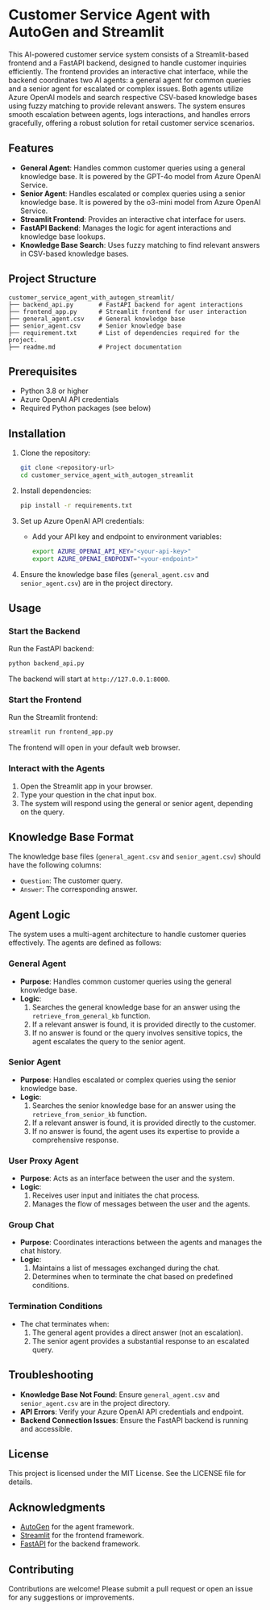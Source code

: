 # Customer Service Agent with AutoGen and Streamlit

This AI-powered customer service system consists of a Streamlit-based frontend and a FastAPI backend, designed to handle customer inquiries efficiently. The frontend provides an interactive chat interface, while the backend coordinates two AI agents: a general agent for common queries and a senior agent for escalated or complex issues. Both agents utilize Azure OpenAI models and search respective CSV-based knowledge bases using fuzzy matching to provide relevant answers. The system ensures smooth escalation between agents, logs interactions, and handles errors gracefully, offering a robust solution for retail customer service scenarios.

## Features

- **General Agent**: Handles common customer queries using a general knowledge base. It is powered by the GPT-4o model from Azure OpenAI Service.
- **Senior Agent**: Handles escalated or complex queries using a senior knowledge base. It is powered by the o3-mini model from Azure OpenAI Service.
- **Streamlit Frontend**: Provides an interactive chat interface for users.
- **FastAPI Backend**: Manages the logic for agent interactions and knowledge base lookups.
- **Knowledge Base Search**: Uses fuzzy matching to find relevant answers in CSV-based knowledge bases.

## Project Structure

```
customer_service_agent_with_autogen_streamlit/
├── backend_api.py       # FastAPI backend for agent interactions
├── frontend_app.py      # Streamlit frontend for user interaction
├── general_agent.csv    # General knowledge base
├── senior_agent.csv     # Senior knowledge base
├── requirement.txt      # List of dependencies required for the project.
├── readme.md            # Project documentation
```

## Prerequisites

- Python 3.8 or higher
- Azure OpenAI API credentials
- Required Python packages (see below)

## Installation

1. Clone the repository:
   ```bash
   git clone <repository-url>
   cd customer_service_agent_with_autogen_streamlit
   ```

2. Install dependencies:
   ```bash
   pip install -r requirements.txt
   ```

3. Set up Azure OpenAI API credentials:
   - Add your API key and endpoint to environment variables:
     ```bash
     export AZURE_OPENAI_API_KEY="<your-api-key>"
     export AZURE_OPENAI_ENDPOINT="<your-endpoint>"
     ```

4. Ensure the knowledge base files (`general_agent.csv` and `senior_agent.csv`) are in the project directory.

## Usage

### Start the Backend

Run the FastAPI backend:
```bash
python backend_api.py
```
The backend will start at `http://127.0.0.1:8000`.

### Start the Frontend

Run the Streamlit frontend:
```bash
streamlit run frontend_app.py
```
The frontend will open in your default web browser.

### Interact with the Agents

1. Open the Streamlit app in your browser.
2. Type your question in the chat input box.
3. The system will respond using the general or senior agent, depending on the query.

## Knowledge Base Format

The knowledge base files (`general_agent.csv` and `senior_agent.csv`) should have the following columns:

- `Question`: The customer query.
- `Answer`: The corresponding answer.

## Agent Logic

The system uses a multi-agent architecture to handle customer queries effectively. The agents are defined as follows:

### General Agent
- **Purpose**: Handles common customer queries using the general knowledge base.
- **Logic**:
  1. Searches the general knowledge base for an answer using the `retrieve_from_general_kb` function.
  2. If a relevant answer is found, it is provided directly to the customer.
  3. If no answer is found or the query involves sensitive topics, the agent escalates the query to the senior agent.

### Senior Agent
- **Purpose**: Handles escalated or complex queries using the senior knowledge base.
- **Logic**:
  1. Searches the senior knowledge base for an answer using the `retrieve_from_senior_kb` function.
  2. If a relevant answer is found, it is provided directly to the customer.
  3. If no answer is found, the agent uses its expertise to provide a comprehensive response.

### User Proxy Agent
- **Purpose**: Acts as an interface between the user and the system.
- **Logic**:
  1. Receives user input and initiates the chat process.
  2. Manages the flow of messages between the user and the agents.

### Group Chat
- **Purpose**: Coordinates interactions between the agents and manages the chat history.
- **Logic**:
  1. Maintains a list of messages exchanged during the chat.
  2. Determines when to terminate the chat based on predefined conditions.

### Termination Conditions
- The chat terminates when:
  1. The general agent provides a direct answer (not an escalation).
  2. The senior agent provides a substantial response to an escalated query.

## Troubleshooting

- **Knowledge Base Not Found**: Ensure `general_agent.csv` and `senior_agent.csv` are in the project directory.
- **API Errors**: Verify your Azure OpenAI API credentials and endpoint.
- **Backend Connection Issues**: Ensure the FastAPI backend is running and accessible.

## License

This project is licensed under the MIT License. See the LICENSE file for details.

## Acknowledgments
- [AutoGen](https://github.com/microsoft/autogen) for the agent framework.
- [Streamlit](https://streamlit.io/) for the frontend framework.
- [FastAPI](https://fastapi.tiangolo.com/) for the backend framework.

## Contributing
Contributions are welcome! Please submit a pull request or open an issue for any suggestions or improvements.